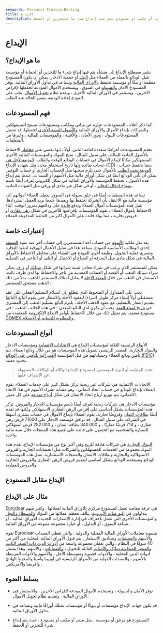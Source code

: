 ```yaml
---
keywords: Personal Finance,Banking
title: الإيداع
description: المستودع هو منشأة مثل مبنى أو مكتب أو مستودع يتم فيه إيداع شيء ما للتخزين أو الحفظ.
---
```


# الإيداع
## ما هو الإيداع؟

يشير مصطلح الإيداع إلى منشأة يتم فيها إيداع شيء ما للتخزين أو الحماية أو مؤسسة تقبل الودائع بالعملة من العملاء مثل [البنك](/bank) أو جمعية الادخار. يمكن أن يكون المستودع منظمة أو بنكًا أو مؤسسة تحتفظ [بالأوراق المالية](/security) وتساعد في تداول الأوراق المالية. يوفر المستودع الأمان [والسيولة](/liquidity) في السوق ، ويستخدم الأموال المودعة لحفظها لإقراض الآخرين ، ويستثمر في الأوراق المالية الأخرى ، ويقدم نظام [تحويل الأموال](/transfer). يجب على المودع إعادة الوديعة بنفس الحالة عند الطلب.

## فهم المستودعات

كما ذكر أعلاه ، المستودعات عبارة عن مباني ومكاتب ومستودعات تسمح للمستهلكين والشركات بإيداع الأموال والأوراق المالية [والأصول القيمة الأخرى](/asset) لحفظها. قد تشمل المستودعات البنوك ، ودور الأمان ، والأقبية ، [والمؤسسات المالية](/financialinstitution) ، وغيرها من المنظمات.

تخدم المستودعات أغراضًا متعددة لعامة الناس. أولاً ، إنها تقضي على [مخاطر](/risk) الاحتفاظ بالأصول المادية للمالك. على سبيل المثال ، تمنح البنوك والمؤسسات المالية الأخرى المستهلكين مكانًا لإيداع الأموال في حسابات الودائع للوقت والطلب. [الوديعة لأجل هي](/timedeposit) حساب بفائدة ولها تاريخ استحقاق محدد مثل [شهادة الإيداع (CD)](/certificateofdeposit) ، بينما يحتفظ حساب [الوديعة تحت الطلب](/demanddeposit) بالأموال حتى يلزم سحبها مثل الحساب الجاري أو حساب التوفير. يمكن أن تأتي الودائع أيضًا في شكل أوراق مالية مثل الأسهم أو السندات. عندما يتم إيداع هذه الأصول ، تحتفظ المؤسسة بالأوراق المالية في شكل إلكتروني يُعرف أيضًا باسم [نموذج إدخال الدفاتر](/bookentrysecurities) ، أو في شكل غير مادي أو ورقي مثل الشهادة المادية.

تساعد هذه المنظمات أيضًا في خلق سيولة في السوق. يعطي العملاء أموالهم إلى مؤسسة مالية مع الاعتقاد بأن الشركة تحتفظ بها ويعيدها عندما يريد العميل استردادها. تقبل هذه المؤسسات أموال العملاء وتدفع [فائدة](/interest) على ودائعهم بمرور الوقت. أثناء الاحتفاظ بأموال العملاء ، تقوم المؤسسات بإقراضها للآخرين في شكل [رهن عقاري](/mortgage) أو قروض تجارية ، مما يولد فائدة على الأموال أكثر من الفائدة المدفوعة للعملاء.

## إعتبارات خاصة

يعد نقل ملكية [الأسهم](/shares) من حساب أحد المستثمرين إلى حساب آخر عند تنفيذ [الصفقة](/trade) إحدى الوظائف الأساسية للمودع. يساعد هذا في تقليل الأعمال الورقية لتنفيذ التجارة وتسريع عملية التحويل. وظيفة أخرى للمودع هي القضاء على مخاطر الاحتفاظ بالأوراق المالية في شكل مادي مثل السرقة أو الضياع أو الاحتيال أو التلف أو التأخير في التسليم.

يمكن للمستثمر الذي يرغب في شراء معادن ثمينة شرائها في شكل [سبائك](/bullion) أو ورق. يمكن شراء سبائك الذهب أو الفضة أو العملات المعدنية من تاجر والاحتفاظ بها لدى طرف ثالث. الاستثمار في الذهب من خلال [العقود الآجلة](/futurescontract) لا يعادل امتلاك المستثمر للذهب. بدلا من ذلك ، الذهب مستحق للمستثمر.

يجب على المتداول أو المتحوط الذي يتطلع إلى استلام التسليم الفعلي على عقد مستقبلي أولاً إنشاء مركز طويل (شراء) للعقود الآجلة والانتظار حتى يقوم البائع (البائع) بتقديم إشعار بالتسليم. مع عقود الذهب الآجلة ، يلتزم البائع بتسليم الذهب إلى المشتري في [تاريخ انتهاء العقد](/expirationdate). يجب أن يكون لدى البائع المعدن - في هذه الحالة ، الذهب - في مستودع معتمد. يتم تمثيل ذلك من خلال الاحتفاظ بأوامر الإيداع الإلكترونية المعتمدة من [COMEX والمطلوبة للتسليم أو الاستلام.](/comex)

## أنواع المستودعات

الأنواع الرئيسية الثلاثة لمؤسسات الإيداع هي [الاتحادات الائتمانية](/creditunion) ومؤسسات الادخار والبنوك التجارية. المصدر الرئيسي لتمويل هذه المؤسسات هو من خلال ودائع العملاء. يتم تأمين ودائع العملاء وحساباتهم من قبل المؤسسة [الفيدرالية للتأمين على الودائع (FDIC)](/fdic) بحدود معينة .

> تحدد الوظيفة أو النوع المؤسسي لمستودع الإيداع الوكالة أو الوكالات المسؤولة عن الإشراف عليها.

>

الاتحادات الائتمانية هي شركات غير ربحية تركز بشكل كبير على خدمات العملاء. يقوم العملاء بإيداع الودائع في حساب اتحاد ائتماني ، وهو مشابه لشراء الأسهم في هذا الاتحاد الائتماني. يتم توزيع أرباح اتحاد الائتمان في شكل [أرباح موزعة](/dividend) على كل عميل.

مؤسسات الادخار هي شركات ربحية تُعرف أيضًا باسم [مؤسسات الادخار والقروض](/federal-savings-and-loan). تركز هذه المؤسسات بشكل أساسي على إقراض الرهن العقاري الاستهلاكي ولكنها قد تقدم أيضًا [بطاقات ائتمان](/creditcard) وقروضًا تجارية. يقوم العملاء بإيداع الأموال في حساب يشتري أسهمًا في الشركة. على سبيل المثال ، قد توافق مؤسسة الادخار على 71000 قرض رهن عقاري ، و 714 قرضًا عقاريًا ، و 340.000 بطاقة ائتمان ، و 252.000 قرض استهلاكي للسيارة والشخصية مع الحصول على فائدة على جميع هذه المنتجات خلال سنة مالية واحدة.

[البنوك التجارية](/commercialbank) هي شركات هادفة للربح وهي أكبر نوع من مؤسسات الإيداع. تقدم هذه البنوك مجموعة من الخدمات للمستهلكين والشركات مثل الحسابات الجارية والقروض الاستهلاكية والتجارية وبطاقات الائتمان والمنتجات الاستثمارية. تقبل هذه المؤسسات الودائع وتستخدم الودائع بشكل أساسي لتقديم قروض الرهن العقاري والقروض التجارية والقروض [العقارية](/commercial-real-estate-loan).

## الإيداع مقابل المستودع

## مثال على الإيداع

[Euroclear](/euroclear) هي غرفة مقاصة تعمل كمستودع مركزي للأوراق المالية لعملائها ، وكثير منهم يتداولون في [البورصات الأوروبية](/exchange). يتألف معظم عملائها من البنوك [والوسطاء والتجار](/broker-dealer) والمؤسسات الأخرى التي تعمل باحتراف في إدارة الإصدارات الجديدة للأوراق المالية ، أو صناعة السوق ، أو التداول ، أو حيازة مجموعة متنوعة من الأوراق المالية .

تقوم Euroclear بتسوية معاملات الأوراق المالية المحلية والدولية ، والتي تغطي السندات والأسهم [والمشتقات](/derivative) وصناديق الاستثمار [.](/derivative) يتم قبول الأوراق المالية المحلية من أكثر من 40 سوقًا في النظام ، والتي تغطي مجموعة واسعة من [أدوات الدين ذات السعر الثابت والمتغير المتداولة دوليًا ، والأدوات](/debtinstrument) القابلة للتحويل ، [والضمانات](/warrant) ، والأسهم. وهذا يشمل أدوات الدين المحلية ، والأدوات قصيرة ومتوسطة الأجل ، والأسهم والأدوات المرتبطة بالأسهم ، والسندات الدولية من الأسواق الرئيسية في أوروبا وآسيا والمحيط الهادئ وأفريقيا والأمريكتين .

## يسلط الضوء

- توفر الأمان والسيولة ، وتستخدم الأموال المودعة لإقراض الآخرين ، والاستثمار في الأوراق المالية ، وتقديم نظام تحويل الأموال.

- قد تكون جهات الإيداع مؤسسات أو بنوكًا أو مؤسسات تمتلك أوراقًا مالية وتساعد في تداول الأوراق المالية.

- المستودع هو مرفق أو مؤسسة ، مثل مبنى أو مكتب أو مستودع ، حيث يتم إيداع شيء للتخزين أو الحفظ.

